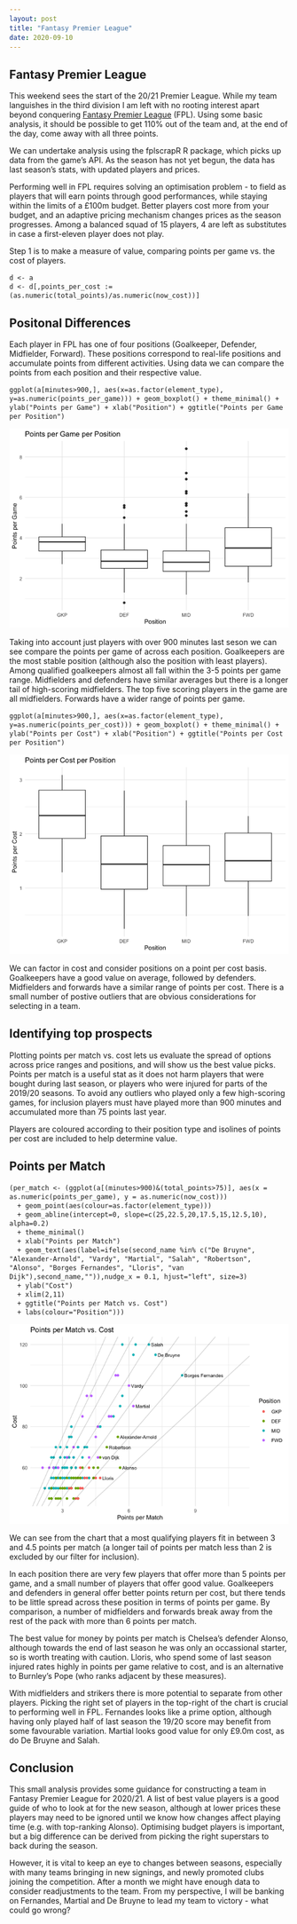 ```yaml
---
layout: post
title: "Fantasy Premier League"
date: 2020-09-10
---
```


Fantasy Premier League
----------------------

This weekend sees the start of the 20/21 Premier League. While my team
languishes in the third division I am left with no rooting interest
apart beyond conquering [Fantasy Premier
League](fantasy.premierleague.com) (FPL). Using some basic analysis, it
should be possible to get 110% out of the team and, at the end of the
day, come away with all three points.

We can undertake analysis using the fplscrapR R package, which picks up
data from the game’s API. As the season has not yet begun, the data has
last season’s stats, with updated players and prices.

Performing well in FPL requires solving an optimisation problem - to
field as players that will earn points through good performances, while
staying within the limits of a £100m budget. Better players cost more
from your budget, and an adaptive pricing mechanism changes prices as
the season progresses. Among a balanced squad of 15 players, 4 are left
as substitutes in case a first-eleven player does not play.

Step 1 is to make a measure of value, comparing points per game vs. the
cost of players.

    d <- a
    d <- d[,points_per_cost := (as.numeric(total_points)/as.numeric(now_cost))]

Positonal Differences
---------------------

Each player in FPL has one of four positions (Goalkeeper, Defender,
Midfielder, Forward). These positions correspond to real-life positions
and accumulate points from different activities. Using data we can
compare the points from each position and their respective value.

    ggplot(a[minutes>900,], aes(x=as.factor(element_type), y=as.numeric(points_per_game))) + geom_boxplot() + theme_minimal() + ylab("Points per Game") + xlab("Position") + ggtitle("Points per Game per Position")

![Compaing Positions By Points](assets/fpl_files/figure-markdown_strict/comparing%20positions%20by%20points-1.png)

Taking into account just players with over 900 minutes last seson we can
see compare the points per game of across each position. Goalkeepers are
the most stable position (although also the position with least
players). Among qualified goalkeepers almost all fall within the 3-5
points per game range. Midfielders and defenders have similar averages
but there is a longer tail of high-scoring midfielders. The top five
scoring players in the game are all midfielders. Forwards have a wider
range of points per game.

    ggplot(a[minutes>900,], aes(x=as.factor(element_type), y=as.numeric(points_per_cost))) + geom_boxplot() + theme_minimal() + ylab("Points per Cost") + xlab("Position") + ggtitle("Points per Cost per Position")

![](assets/fpl_files/figure-markdown_strict/comparing%20positions%20by%20value-1.png)

We can factor in cost and consider positions on a point per cost basis.
Goalkeepers have a good value on average, followed by defenders.
Midfielders and forwards have a similar range of points per cost. There
is a small number of postive outliers that are obvious considerations
for selecting in a team.

Identifying top prospects
-------------------------

Plotting points per match vs. cost lets us evaluate the spread of
options across price ranges and positions, and will show us the best
value picks. Points per match is a useful stat as it does not harm
players that were bought during last season, or players who were injured
for parts of the 2019/20 seasons. To avoid any outliers who played only
a few high-scoring games, for inclusion players must have played more
than 900 minutes and accumulated more than 75 points last year.

Players are coloured according to their position type and isolines of
points per cost are included to help determine value.

Points per Match
----------------

    (per_match <- (ggplot(a[(minutes>900)&(total_points>75)], aes(x = as.numeric(points_per_game), y = as.numeric(now_cost)))
      + geom_point(aes(colour=as.factor(element_type)))
      + geom_abline(intercept=0, slope=c(25,22.5,20,17.5,15,12.5,10), alpha=0.2)
      + theme_minimal()
      + xlab("Points per Match")
      + geom_text(aes(label=ifelse(second_name %in% c("De Bruyne", "Alexander-Arnold", "Vardy", "Martial", "Salah", "Robertson", "Alonso", "Borges Fernandes", "Lloris", "van Dijk"),second_name,"")),nudge_x = 0.1, hjust="left", size=3)
      + ylab("Cost")
      + xlim(2,11)
      + ggtitle("Points per Match vs. Cost")
      + labs(colour="Position")))

![](assets/fpl_files/figure-markdown_strict/points%20per%20game%20analysis-1.png)

We can see from the chart that a most qualifying players fit in between
3 and 4.5 points per match (a longer tail of points per match less than
2 is excluded by our filter for inclusion).

In each position there are very few players that offer more than 5
points per game, and a small number of players that offer good value.
Goalkeepers and defenders in general offer better points return per
cost, but there tends to be little spread across these position in terms
of points per game. By comparison, a number of midfielders and forwards
break away from the rest of the pack with more than 6 points per match.

The best value for money by points per match is Chelsea’s defender
Alonso, although towards the end of last season he was only an
occassional starter, so is worth treating with caution. Lloris, who
spend some of last season injured rates highly in points per game
relative to cost, and is an alternative to Burnley’s Pope (who ranks
adjacent by these measures).

With midfielders and strikers there is more potential to separate from
other players. Picking the right set of players in the top-right of the
chart is crucial to performing well in FPL. Fernandes looks like a prime
option, although having only played half of last season the 19/20 score
may benefit from some favourable variation. Martial looks good value for
only £9.0m cost, as do De Bruyne and Salah.

Conclusion
----------

This small analysis provides some guidance for constructing a team in
Fantasy Premier League for 2020/21. A list of best value players is a
good guide of who to look at for the new season, although at lower
prices these players may need to be ignored until we know how changes
affect playing time (e.g. with top-ranking Alonso). Optimising budget
players is important, but a big difference can be derived from picking
the right superstars to back during the season.

However, it is vital to keep an eye to changes between seasons,
especially with many teams bringing in new signings, and newly promoted
clubs joining the competition. After a month we might have enough data
to consider readjustments to the team. From my perspective, I will be
banking on Fernandes, Martial and De Bruyne to lead my team to victory -
what could go wrong?
